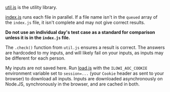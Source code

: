[util.js](util.js) is the utility library.

[index.js](index.js) runs each file in parallel. If a file name isn't in the
`queued` array of the `index.js` file, it isn't complete and may not give
correct results.

**Do not use an individual day's test case as a standard for comparison unless
it is in the `index.js` file.**

The `.check()` function from `util.js` ensures a result is correct. The answers
are hardcoded to my inputs, and will likely fail on your inputs, as inputs may
be different for each person.

My inputs are not saved here. Run [load.js](load.js) with the `ILOWI_AOC_COOKIE`
environment variable set to `session=...` (your `Cookie` header as sent to your
browser) to download all inputs. Inputs are downloaded asynchronously on
Node.JS, synchronously in the browser, and are cached in both.

